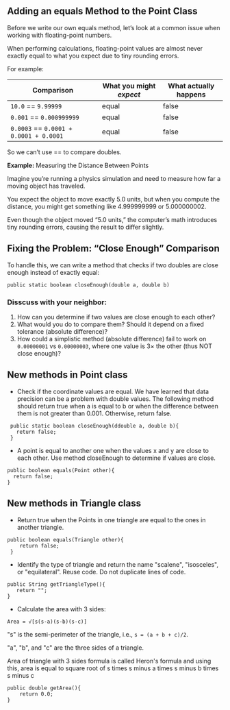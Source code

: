 ## Adding an equals Method to the Point Class

Before we write our own equals method, let’s look at a common issue when working with floating-point numbers.

When performing calculations, floating-point values are almost never exactly equal to what you expect due to tiny rounding errors.

For example:


| Comparison               | What you might *expect* | What actually happens |
| ------------------------ | ----------------------- | --------------------- |
| `10.0` == `9.99999`      | equal                   | false                 |
| `0.001` == `0.000999999` | equal                   | false                 |
| `0.0003` == `0.0001 + 0.0001 + 0.0001` | equal    | false                  |

So we can’t use == to compare doubles.

**Example:** Measuring the Distance Between Points

Imagine you’re running a physics simulation and need to measure how far a moving object has traveled.

You expect the object to move exactly 5.0 units, but when you compute the distance, you might get something like 4.999999999 or 5.000000002.

Even though the object moved “5.0 units,” the computer’s math introduces tiny rounding errors, causing the result to differ slightly.

## Fixing the Problem: “Close Enough” Comparison

To handle this, we can write a method that checks if two doubles are close enough instead of exactly equal:

`public static boolean closeEnough(double a, double b)`

### Disscuss with your neighbor:

1. How can you determine if two values are close enough to each other?
2. What would you do to compare them? Should it depend on a fixed tolerance (absolute difference)?
3. How could a simplistic method (absolute difference) fail to work on `0.00000001` vs `0.00000003`, where one value is 3× the other (thus NOT close enough)?

## New methods in Point class

- Check if the coordinate values are equal. We have learned that data precision can be a problem with double values. The following method should return true when a is equal to b or when the difference between them is not greater than 0.001. Otherwise, return false. 

```
 public static boolean closeEnough(ddouble a, double b){
   return false;
 }
```

- A point is equal to another one when the values x and y are close to each other. Use method closeEnough to determine if values are close.

 ```
public boolean equals(Point other){
   return false;
 }
```
   

## New methods in Triangle class

 - Return true when the Points in one triangle are equal to the ones in another triangle.
   
```
public boolean equals(Triangle other){
    return false;
 }
```


 - Identify the type of triangle and return the name "scalene", "isosceles", or "equilateral". Reuse code. Do not duplicate lines of code.
   
 ```
public String getTriangleType(){
    return "";
 }
```
   

- Calculate the area with 3 sides:
  
 ``` 
 Area = √[s(s-a)(s-b)(s-c)]
```

  "s" is the semi-perimeter of the triangle, i.e., `s = (a + b + c)/2`.

  "a", "b", and "c" are the three sides of a triangle.

  Area of triangle with 3 sides formula is called Heron's formula and using this, area is equal to square root of s times s minus a times s minus b times s minus c

```
public double getArea(){
    return 0.0;
}
```
